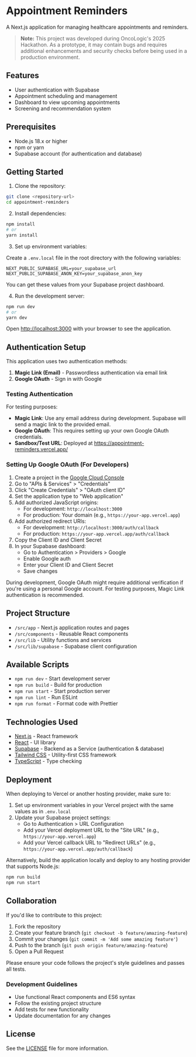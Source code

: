 # Appointment Reminders

A Next.js application for managing healthcare appointments and reminders.

> **Note:** This project was developed during OncoLogic's 2025 Hackathon. As a prototype, it may contain bugs and requires additional enhancements and security checks before being used in a production environment.

## Features

- User authentication with Supabase
- Appointment scheduling and management
- Dashboard to view upcoming appointments
- Screening and recommendation system

## Prerequisites

- Node.js 18.x or higher
- npm or yarn
- Supabase account (for authentication and database)

## Getting Started

1. Clone the repository:

```bash
git clone <repository-url>
cd appointment-reminders
```

2. Install dependencies:

```bash
npm install
# or
yarn install
```

3. Set up environment variables:

Create a `.env.local` file in the root directory with the following variables:

```
NEXT_PUBLIC_SUPABASE_URL=your_supabase_url
NEXT_PUBLIC_SUPABASE_ANON_KEY=your_supabase_anon_key
```

You can get these values from your Supabase project dashboard.

4. Run the development server:

```bash
npm run dev
# or
yarn dev
```

Open [http://localhost:3000](http://localhost:3000) with your browser to see the application.

## Authentication Setup

This application uses two authentication methods:

1. **Magic Link (Email)** - Passwordless authentication via email link
2. **Google OAuth** - Sign in with Google

### Testing Authentication

For testing purposes:

- **Magic Link**: Use any email address during development. Supabase will send a magic link to the provided email.
- **Google OAuth**: This requires setting up your own Google OAuth credentials.
- **Sandbox/Test URL**: Deployed at https://appointment-reminders.vercel.app/

### Setting Up Google OAuth (For Developers)

1. Create a project in the [Google Cloud Console](https://console.cloud.google.com/)
2. Go to "APIs & Services" > "Credentials"
3. Click "Create Credentials" > "OAuth client ID"
4. Set the application type to "Web application"
5. Add authorized JavaScript origins:
   - For development: `http://localhost:3000`
   - For production: Your domain (e.g., `https://your-app.vercel.app`)
6. Add authorized redirect URIs:
   - For development: `http://localhost:3000/auth/callback`
   - For production: `https://your-app.vercel.app/auth/callback`
7. Copy the Client ID and Client Secret
8. In your Supabase dashboard:
   - Go to Authentication > Providers > Google
   - Enable Google auth
   - Enter your Client ID and Client Secret
   - Save changes

During development, Google OAuth might require additional verification if you're using a personal Google account. For testing purposes, Magic Link authentication is recommended.

## Project Structure

- `/src/app` - Next.js application routes and pages
- `/src/components` - Reusable React components
- `/src/lib` - Utility functions and services
- `/src/lib/supabase` - Supabase client configuration

## Available Scripts

- `npm run dev` - Start development server
- `npm run build` - Build for production
- `npm run start` - Start production server
- `npm run lint` - Run ESLint
- `npm run format` - Format code with Prettier

## Technologies Used

- [Next.js](https://nextjs.org/) - React framework
- [React](https://reactjs.org/) - UI library
- [Supabase](https://supabase.io/) - Backend as a Service (authentication & database)
- [Tailwind CSS](https://tailwindcss.com/) - Utility-first CSS framework
- [TypeScript](https://www.typescriptlang.org/) - Type checking

## Deployment

When deploying to Vercel or another hosting provider, make sure to:

1. Set up environment variables in your Vercel project with the same values as in `.env.local`
2. Update your Supabase project settings:
   - Go to Authentication > URL Configuration
   - Add your Vercel deployment URL to the "Site URL" (e.g., `https://your-app.vercel.app`)
   - Add your Vercel callback URL to "Redirect URLs" (e.g., `https://your-app.vercel.app/auth/callback`)

Alternatively, build the application locally and deploy to any hosting provider that supports Node.js:

```bash
npm run build
npm run start
```

## Collaboration

If you'd like to contribute to this project:

1. Fork the repository
2. Create your feature branch (`git checkout -b feature/amazing-feature`)
3. Commit your changes (`git commit -m 'Add some amazing feature'`)
4. Push to the branch (`git push origin feature/amazing-feature`)
5. Open a Pull Request

Please ensure your code follows the project's style guidelines and passes all tests.

### Development Guidelines

- Use functional React components and ES6 syntax
- Follow the existing project structure
- Add tests for new functionality
- Update documentation for any changes

## License

See the [LICENSE](LICENSE) file for more information.
